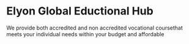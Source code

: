 # Elyon Global Eductional Hub
 We provide both accredited and non accredited vocational coursethat meets your individual needs within your budget and affordable
